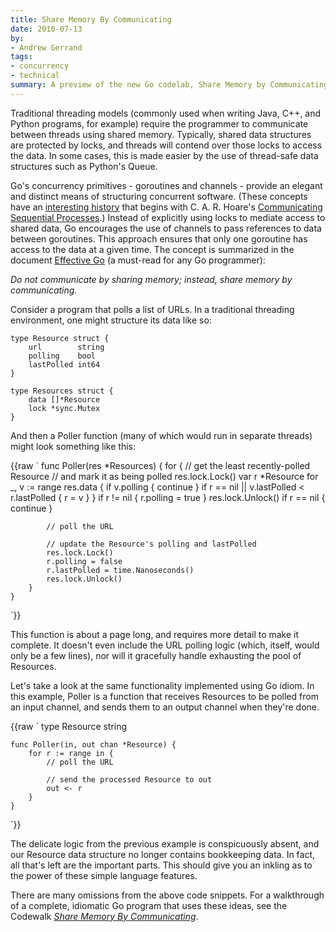 ```yaml
---
title: Share Memory By Communicating
date: 2010-07-13
by:
- Andrew Gerrand
tags:
- concurrency
- technical
summary: A preview of the new Go codelab, Share Memory by Communicating.
---
```



Traditional threading models (commonly used when writing Java,
C++, and Python programs, for example) require the programmer to communicate
between threads using shared memory.
Typically, shared data structures are protected by locks,
and threads will contend over those locks to access the data.
In some cases, this is made easier by the use of thread-safe data structures
such as Python's Queue.

Go's concurrency primitives - goroutines and channels - provide an elegant
and distinct means of structuring concurrent software.
(These concepts have an [interesting history](https://swtch.com/~rsc/thread/) that begins with C.
A. R. Hoare's [Communicating Sequential Processes](http://www.usingcsp.com/).)
Instead of explicitly using locks to mediate access to shared data,
Go encourages the use of channels to pass references to data between goroutines.
This approach ensures that only one goroutine has access to the data at a given time.
The concept is summarized in the document [Effective Go](/doc/effective_go.html)
(a must-read for any Go programmer):

_Do not communicate by sharing memory; instead, share memory by communicating._

Consider a program that polls a list of URLs.
In a traditional threading environment, one might structure its data like so:

	type Resource struct {
	    url        string
	    polling    bool
	    lastPolled int64
	}

	type Resources struct {
	    data []*Resource
	    lock *sync.Mutex
	}

And then a Poller function (many of which would run in separate threads) might look something like this:

{{raw `
	func Poller(res *Resources) {
	    for {
	        // get the least recently-polled Resource
	        // and mark it as being polled
	        res.lock.Lock()
	        var r *Resource
	        for _, v := range res.data {
	            if v.polling {
	                continue
	            }
	            if r == nil || v.lastPolled < r.lastPolled {
	                r = v
	            }
	        }
	        if r != nil {
	            r.polling = true
	        }
	        res.lock.Unlock()
	        if r == nil {
	            continue
	        }

	        // poll the URL

	        // update the Resource's polling and lastPolled
	        res.lock.Lock()
	        r.polling = false
	        r.lastPolled = time.Nanoseconds()
	        res.lock.Unlock()
	    }
	}
`}}

This function is about a page long, and requires more detail to make it complete.
It doesn't even include the URL polling logic (which,
itself, would only be a few lines), nor will it gracefully handle exhausting
the pool of Resources.

Let's take a look at the same functionality implemented using Go idiom.
In this example, Poller is a function that receives Resources to be polled
from an input channel,
and sends them to an output channel when they're done.

{{raw `
	type Resource string

	func Poller(in, out chan *Resource) {
	    for r := range in {
	        // poll the URL

	        // send the processed Resource to out
	        out <- r
	    }
	}
`}}

The delicate logic from the previous example is conspicuously absent,
and our Resource data structure no longer contains bookkeeping data.
In fact, all that's left are the important parts.
This should give you an inkling as to the power of these simple language features.

There are many omissions from the above code snippets.
For a walkthrough of a complete, idiomatic Go program that uses these ideas,
see the Codewalk [_Share Memory By Communicating_](/doc/codewalk/sharemem/).
